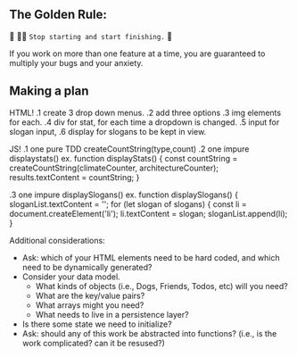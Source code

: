 ## The Golden Rule:

🦸 🦸‍♂️ `Stop starting and start finishing.` 🏁

If you work on more than one feature at a time, you are guaranteed to multiply your bugs and your anxiety.

## Making a plan

HTML!
.1 create 3 drop down menus.
.2 add three options
.3 img elements for each.
.4 div for stat, for each time a dropdown is changed.
.5 input for slogan input,
.6 display for slogans to be kept in view.

JS!
.1 one pure TDD createCountString(type,count)
.2 one impure displaystats()
ex.
function displayStats() {
const countString = createCountString(climateCounter, architectureCounter);
results.textContent = countString;
}

.3 one impure displaySlogans()
ex.
function displaySlogans() {
sloganList.textContent = '';
for (let slogan of slogans) {
const li = document.createElement('li');
li.textContent = slogan;
sloganList.append(li);
}



Additional considerations:

-   Ask: which of your HTML elements need to be hard coded, and which need to be dynamically generated?
-   Consider your data model.
    -   What kinds of objects (i.e., Dogs, Friends, Todos, etc) will you need?
    -   What are the key/value pairs?
    -   What arrays might you need?
    -   What needs to live in a persistence layer?
-   Is there some state we need to initialize?
-   Ask: should any of this work be abstracted into functions? (i.e., is the work complicated? can it be resused?)
